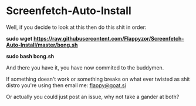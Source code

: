Screenfetch-Auto-Install
========================

Well, if you decide to look at this then do this shit in order:

**sudo wget https://raw.githubusercontent.com/Flappyzor/Screenfetch-Auto-Install/master/bong.sh**

**sudo bash bong.sh**


And there you have it, you have now commited to the buddymen.

If something doesn't work or something breaks on what ever twisted as shit distro you're using then email me: flappy@goat.si

Or actually you could just post an issue, why not take a gander at both?
